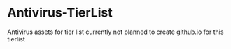 # Antivirus-TierList
 Antivirus assets for tier list currently not planned to create github.io for this tierlist
